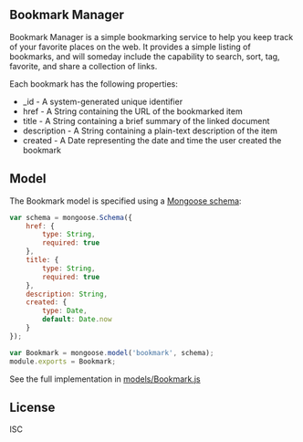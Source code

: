 Bookmark Manager
-------------------
Bookmark Manager is a simple bookmarking service to help you keep track of your favorite places on the web. It provides a simple listing of bookmarks, and will someday include the capability to search, sort, tag, favorite, and share a collection of links.

Each bookmark has the following properties:

- _id - A system-generated unique identifier
- href - A String containing the URL of the bookmarked item
- title - A String containing a brief summary of the linked document
- description - A String containing a plain-text description of the item
- created - A Date representing the date and time the user created the bookmark

## Model

The Bookmark model is specified using a [Mongoose schema](http://mongoosejs.com/docs/guide.html):

```js
var schema = mongoose.Schema({
    href: {
        type: String,
        required: true
    },
    title: {
        type: String,
        required: true
    },
    description: String,
    created: {
        type: Date,
        default: Date.now
    }
});

var Bookmark = mongoose.model('bookmark', schema);
module.exports = Bookmark;
```

See the full implementation in [models/Bookmark.js](models/Bookmark.js)

## License
ISC
